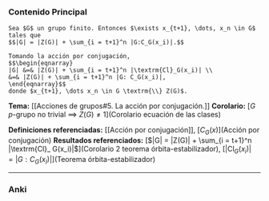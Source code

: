 ### Contenido Principal

```ad-theorem
Sea $G$ un grupo finito. Entonces $\exists x_{t+1}, \dots, x_n \in G$ tales que
$$|G| = |Z(G)| + \sum_{i = t+1}^n |G:C_G(x_i)|.$$
```

```ad-proof
Tomando la acción por conjugación,
$$\begin{eqnarray}
|G| &=& |Z(G)| + \sum_{i = t+1}^n |\textrm{Cl}_G(x_i)| \\
&=& |Z(G)| + \sum_{i = t+1}^n |G: C_G(x_i)|,
\end{eqnarray}$$
donde $x_{t+1}, \dots x_n \in G \textrm{\\} Z(G)$.
```

**Tema:** [[Acciones de grupos#5. La acción por conjugación.]]
**Corolario:** [$G$ $p$-grupo no trivial $\implies$ $Z(G) \neq 1$](Corolario ecuación de las clases)

**Definiciones referenciadas:** [[Acción por conjugación]], [$C_G(x)$](Acción por conjugación)
**Resultados referenciados:** [$|G| = |Z(G)| + \sum_{i = t+1}^n |\textrm{Cl}_ G(x_i)|$](Corolario 2 teorema órbita-estabilizador), [$|\textrm{Cl}_ G(x_i)| = |G: C_G(x_I)|$](Teorema órbita-estabilizador)

---
### Anki

